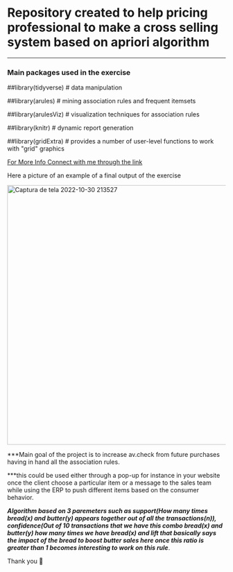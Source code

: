 # Repository created to help pricing professional to make a cross selling system based on apriori algorithm

***

### Main packages used in the exercise

##library(tidyverse) # data manipulation

##library(arules) # mining association rules and frequent itemsets

##library(arulesViz) # visualization techniques for association rules

##library(knitr) # dynamic report generation

##library(gridExtra) # provides a number of user-level functions to work with "grid" graphics

[For More Info Connect with me through the link](https://www.linkedin.com/in/thales-prado-024558139/)

Here a picture of an example of a final output of the exercise

<img width="599" alt="Captura de tela 2022-10-30 213527" src="https://user-images.githubusercontent.com/83819650/198884406-9ca6d2d4-1766-49da-848c-08474701b281.png">


***Main goal of the project is to increase av.check from future purchases having in hand all the association rules.

***this could be used either through a pop-up for instance in your website once the client choose a particular item or a message to the sales team while using the ERP to push different items based on the consumer behavior.

***Algorithm based on 3 paremeters such as support(How many times bread(x) and butter(y) appears together out of all the transactions(n)), confidence(Out of 10 transactions that we have this combo bread(x) and butter(y) how many times we have bread(x) and lift that basically says the impact of the bread to boost butter sales here once this ratio is greater than 1 becomes interesting to work on this rule***.

Thank you 🙏
 
